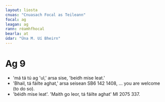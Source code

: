 ```yaml
---
layout: liosta
cnuas: "Cnuasach Focal as Teileann"
focal: ag
leagan: ag
rann: réamhfhocal
bearla: at
údar: "Úna M. Uí Bheirn"
---
```


# Ag 9

* 'má tá tú ag 'ul,' arsa sise, 'beidh mise leat.'
* 'Bhail, tá fáilte aghat,' arsa seisean SB6 142 1408, ...
you are welcome (to do so).
* 'béidh mise leat'. 'Maith go leor, tá fáilte aghat' MI 2075 337. 
